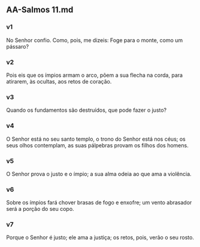## AA-Salmos 11.md
### v1
 No Senhor confio. Como, pois, me dizeis: Foge para o monte, como um pássaro?
### v2
 Pois eis que os ímpios armam o arco, põem a sua flecha na corda, para atirarem, às ocultas, aos retos de coração.
### v3
 Quando os fundamentos são destruídos, que pode fazer o justo?
### v4
 O Senhor está no seu santo templo, o trono do Senhor está nos céus; os seus olhos contemplam, as suas pálpebras provam os filhos dos homens.
### v5
 O Senhor prova o justo e o ímpio; a sua alma odeia ao que ama a violência.
### v6
 Sobre os ímpios fará chover brasas de fogo e enxofre; um vento abrasador será a porção do seu copo.
### v7
 Porque o Senhor é justo; ele ama a justiça; os retos, pois, verão o seu rosto.
